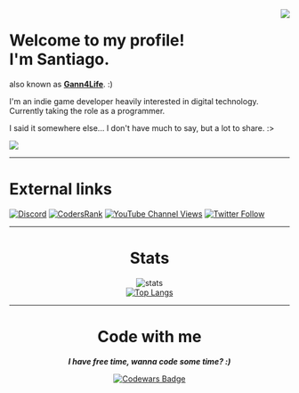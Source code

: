<!-- "This is supposed to be a markdown comment, hello! OwO/" -->
<!-- Another comment, why not? :) -->

<img align="right" src="https://media.giphy.com/media/gjrYDwbjnK8x36xZIO/giphy.gif"/>

<h1>Welcome to my profile!<br>I'm Santiago.</h1>
 
also known as <b>[Gann4Life](https://gann4life.itch.io)</b>. :)
  
I'm an indie game developer heavily interested in digital technology.<br> 
Currently taking the role as a programmer.

I said it somewhere else... I don't have much to say, but a lot to share. :>

<img align="center" src="https://img.shields.io/github/last-commit/gann4life/gann4life?color=blue&label=Last%20Edit&style=for-the-badge"/>

---

<h1 name="socialmedia">External links</h1>
 
[![Discord](https://img.shields.io/discord/521772451504455680?color=black&label=Discord&style=for-the-badge)](#)
[![CodersRank](https://img.shields.io/badge/CodersRank-%20-677?style=for-the-badge&logo=codersrank)](https://profile.codersrank.io/user/gann4life/)
[![YouTube Channel Views](https://img.shields.io/youtube/channel/views/UCVv_eTgcWq3QNxWY_HFWBOw?label=YouTube&style=for-the-badge&logo=youtube)](https://youtube.com/gann4lifeofficial)
[![Twitter Follow](https://img.shields.io/twitter/follow/gann4life?color=blue&logo=twitter&style=for-the-badge&label=Twitter)](https://twitter.com/gann4life)
<!--[![Twitch Status](https://img.shields.io/twitch/status/gann4life?color=darkviolet&logo=twitch&style=for-the-badge)](https://twitch.tv/gann4life)-->
    
---

<div align="center">

<h1 name="stats">Stats</h1>

![stats](https://github-readme-stats.vercel.app/api?username=gann4life&count_private=true&show_icons=true&theme=github_dark&hide_border=true)<br>
[![Top Langs](https://github-readme-stats.vercel.app/api/top-langs/?username=gann4life&hide_border=true&hide=tcl,shaderlab,glsl,c%2B%2B,hlsl,hack,html,c,css,classic%20asp,xslt,batchfile&count_private=true&theme=github_dark&layout=compact&langs_count=6)](https://github.com/anuraghazra/github-readme-stats)

</div>

---
    
<div align="center">    
 
<h1 name="codewithme">Code with me</h1>

***I have free time, wanna code some time? :)***

[![Codewars Badge](https://www.codewars.com/users/Gann4Life/badges/large)](https://www.codewars.com/r/ipj2ng)

</div>
